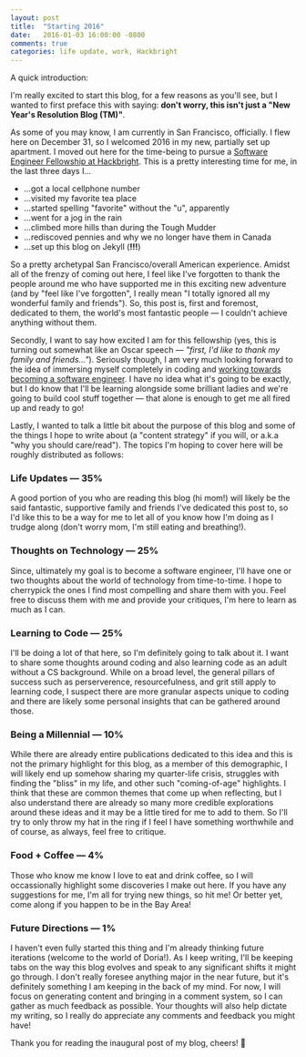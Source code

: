 ```yaml
---
layout: post
title:  "Starting 2016"
date:   2016-01-03 16:00:00 -0800
comments: true
categories: life update, work, Hackbright
---
```

A quick introduction:

I'm really excited to start this blog, for a few reasons as you'll see, but I wanted to first preface this with saying: **don't worry, this isn't just a "New Year's Resolution Blog (TM)"**.

As some of you may know, I am currently in San Francisco, officially. I flew here on December 31, so I welcomed 2016 in my new, partially set up apartment. I moved out here for the time-being to pursue a [Software Engineer Fellowship at Hackbright](https://hackbrightacademy.com/). This is a pretty interesting time for me, in the last three days I...

- ...got a local cellphone number
- ...visited my favorite tea place
- ...started spelling "favorite" without the "u", apparently
- ...went for a jog in the rain
- ...climbed more hills than during the Tough Mudder
- ...rediscoved pennies and why we no longer have them in Canada
- ...set up this blog on Jekyll (**!!!**)

So a pretty archetypal San Francisco/overall American experience. Amidst all of the frenzy of coming out here, I feel like I've forgotten to thank the people around me who have supported me in this exciting new adventure (and by "feel like I've forgotten", I really mean "I totally ignored all my wonderful family and friends"). So, this post is, first and foremost, dedicated to them, the world's most fantastic people — I couldn't achieve anything without them.

Secondly, I want to say how excited I am for this fellowship (yes, this is turning out somewhat like an Oscar speech — *"first, I'd like to thank my family and friends..."*). Seriously though, I am very much looking forward to the idea of immersing myself completely in coding and [working towards becoming a software engineer](https://hackbrightacademy.com/). I have no idea what it's going to be exactly, but I do know that I'll be learning alongside some brilliant ladies and we're going to build cool stuff together — that alone is enough to get me all fired up and ready to go!

Lastly, I wanted to talk a little bit about the purpose of this blog and some of the things I hope to write about (a "content strategy" if you will, or a.k.a "why you should care/read"). The topics I'm hoping to cover here will be roughly distributed as follows:

<h3>Life Updates — 35%</h3>

A good portion of you who are reading this blog (hi mom!) will likely be the said fantastic, supportive family and friends I've dedicated this post to, so I'd like this to be a way for me to let all of you know how I'm doing as I trudge along (don't worry mom, I'm still eating and breathing!).

<h3>Thoughts on Technology — 25%</h3>

Since, ultimately my goal is to become a software engineer, I'll have one or two thoughts about the world of technology from time-to-time. I hope to cherrypick the ones I find most compelling and share them with you. Feel free to discuss them with me and provide your critiques, I'm here to learn as much as I can. 

<h3>Learning to Code — 25%</h3>

I'll be doing a lot of that here, so I'm definitely going to talk about it. I want to share some thoughts around coding and also learning code as an adult without a CS background. While on a broad level, the general pillars of success such as perserverence, resourcefulness, and grit still apply to learning code, I suspect there are more granular aspects unique to coding and there are likely some personal insights that can be gathered around those.

<h3>Being a Millennial — 10%</h3>

While there are already entire publications dedicated to this idea and this is not the primary highlight for this blog, as a member of this demographic, I will likely end up somehow sharing my quarter-life crisis, struggles with finding the "bliss" in my life, and other such "coming-of-age" highlights. I think that these are common themes that come up when reflecting, but I also understand there are already so many more credible explorations around these ideas and it may be a little tired for me to add to them. So I'll try to only throw my hat in the ring if I feel I have something worthwhile and of course, as always, feel free to critique.

<h3>Food + Coffee — 4%</h3> 

Those who know me know I love to eat and drink coffee, so I will occassionally highlight some discoveries I make out here. If you have any suggestions for me, I'm all for trying new things, so hit me! Or better yet, come along if you happen to be in the Bay Area!

<h3>Future Directions — 1%</h3>

I haven't even fully started this thing and I'm already thinking future iterations (welcome to the world of Doria!). As I keep writing, I'll be keeping tabs on the way this blog evolves and speak to any significant shifts it might go through. I don't really foresee anything major in the near future, but it's definitely something I am keeping in the back of my mind. For now, I will focus on generating content and bringing in a comment system, so I can gather as much feedback as possible. Your thoughts will also help dictate my writing, so I really do appreciate any comments and feedback you might have!

Thank you for reading the inaugural post of my blog, cheers! &#127867;
